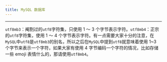 ```yaml
---
title: MySQL 数据库
---
```


---

`utf8mb3`：阉割过的`utf8`字符集，只使用 1 ～ 3 个字节表示字符。`utf8mb4`：正宗的`utf8`字符集，使用 1 ～ 4 个字节表示字符。有一点需要大家十分的注意，在`MySQL`中`utf8`是`utf8mb3`的别名，所以之后在`MySQL`中提到`utf8`就意味着使用 1~3 个字节来表示一个字符，如果大家有使用 4 字节编码一个字符的情况，比如存储一些 emoji 表情什么的，那请使用`utf8mb4`。
